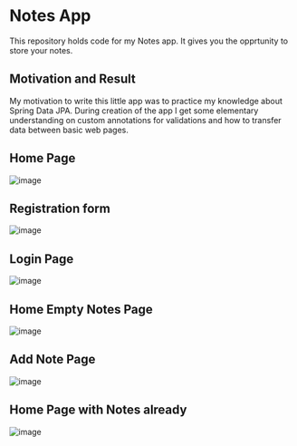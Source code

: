 # Notes App

This repository holds code for my Notes app. It gives you the opprtunity to store 
your notes.

## Motivation and Result 
My motivation to write this little app was to practice my knowledge about Spring Data
JPA. During creation of the app I get some elementary understanding on custom annotations for validations and how to transfer data between basic web pages.

##
## Home Page
![image](https://user-images.githubusercontent.com/89600694/168168710-eb1a8957-799b-4a17-98f9-a5123d0fcf40.png)

## Registration form
![image](https://user-images.githubusercontent.com/89600694/168169522-43835271-6e85-4bba-adcd-58d38d04fc9d.png)

## Login Page
![image](https://user-images.githubusercontent.com/89600694/168169719-d94b0583-7ce2-4e33-8858-65bd1c543012.png)

## Home Empty Notes Page
![image](https://user-images.githubusercontent.com/89600694/168169810-c42850d4-1445-4422-b866-29ee1108bc6d.png)

## Add Note Page
![image](https://user-images.githubusercontent.com/89600694/168169892-05464731-2b98-4f4d-8146-0320a641cdcc.png)

## Home Page with Notes already
![image](https://user-images.githubusercontent.com/89600694/168169985-99e2176c-d3f4-4290-b7c1-69709f05c299.png)
